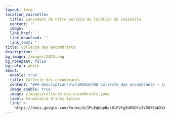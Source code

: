```yaml
---
layout: form
location_vaisselle:
  title: Lancement de notre service de location de vaisselle
  content: ''
  image: ''
  link_href: ''
  link_download: ''
  link_text: ''
title: Collecte des encombrants
description: ''
bg_image: /images/2023.png
bg_norepeat: false
bg_color: white
about:
  enable: true
  title: Collecte des encombrants
  content: "### Description\n\n\U0001F69B Collecte des encombrants – sur inscription \U0001F4DE\nVous avez de gros objets à évacuer et pas de solution de transport ? La Courtoise ressourcerie propose un service GRATUIT de collecte à domicile pour les particuliers.\n\n\U0001F4C6 Sur inscription uniquement\n\U0001F4DE 04 94 80 47 45\nSi la ligne est occupée, merci d'envoyer un mail à [contact@courtoiseressourcerie.com](mailto:contact@courtoiseressourcerie.com) avec votre numéro de téléphone et nous vous rappellerons le plus vite possible.\n\nMerci de vérifier que vos objets sont éligibles !\n\nLa collecte est 1 service gratuit sur enregistrement.\nUn encombrant, c’est ce qui ne rentre pas dans une voiture : produits volumineux de la vie courante à usage d’habitation.\nPour des raisons techniques, la collecte se doit de refuser les encombrants ci-après (liste non exhaustive) :\n\n* de plus de 3m de long\n* de plus de 80kg\n* les vitres/fenêtres/baies vitrées\n* les cuves de fuel\n* les petits électroménagers ou petits objets de la vie courante\n* les déchets du bâtiment (gravats, placo, laine de verre, sable, tuiles, carrelage, peinture, solvant...)\n* les déchets verts\n* les pièces automobiles\n* le linge ou chaussures\n* les ordures ménagères\n* les palettes/cartons\n* les électroménagers insalubres / les literies infestées\n\nNous vous rappelons que le volume MAXIMUM par passage est de 1m³\nLes encombrants sont à déposer la veille au soir devant le domicile sur la voie publique.\n\nPASSAGE COLLECTE : entre 8h et 17h du 1er/09 au 30/06\net entre 6h30 et 13h30 du 1er/07 au 31/08\n\nPour plus d’infos : www\\.courtoiseressourcerie.com\n"
  image_enable: true
  image: /images/collecte-des-encombrants.jpeg
  label: Formulaire d'inscription
  link: >-
    https://docs.google.com/forms/d/1PLEqNppNos0iFVtg5UKGDfzJVD55EubXVAXR5RuZzQw/edit
---
```


